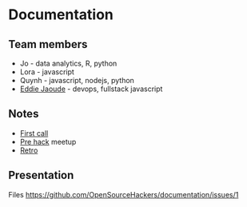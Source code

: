 # Documentation

## Team members

- Jo - data analytics, R, python
- Lora - javascript
- Quynh - javascript, nodejs, python
- [Eddie Jaoude](http://github.com/eddiejaoude) - devops, fullstack javascript

## Notes

- [First call](src/first-call.md)
- [Pre hack](src/pre-hack.md) meetup
- [Retro](src/retro.md)

## Presentation

Files https://github.com/OpenSourceHackers/documentation/issues/1
